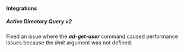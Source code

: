 
#### Integrations
##### Active Directory Query v2
Fixed an issue where the ***ad-get-user*** command caused performance issues because the *limit* argument was not defined.
